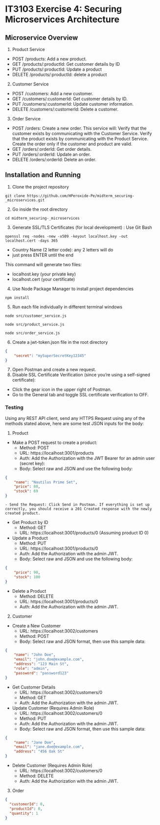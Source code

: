 # IT3103 Exercise 4: Securing Microservices Architecture
## Microservice Overview
1. Product Service 
- POST /products: Add a new product.
- GET /products/:productId: Get customer details by ID
- PUT /products/:productId: Update a product
- DELETE /products/:productId: delete a product
2. Customer Service
- POST /customers: Add a new customer.
- GET /customers/:customerId: Get customer details by ID.
- PUT /customers/:customerId: Update customer information.
- DELETE /customers/:customerId: Delete a customer.
3. Order Service
- POST /orders: Create a new order. This service will:
Verify that the customer exists by communicating with the Customer Service.
Verify that the product exists by communicating with the Product Service.
Create the order only if the customer and product are valid.
- GET /orders/:orderId: Get order details.
- PUT /orders/:orderId: Update an order.
- DELETE /orders/:orderId: Delete an order.
## Installation and Running
1. Clone the project repository
```
git clone https://github.com/HPeroxide-Pe/midterm_securing-_microservices.git
```
2. Go inside the root directory
```
cd midterm_securing-_microservices
```
3. Generate SSL/TLS Certificates (for local development) : Use Git Bash
```
openssl req -nodes -new -x509 -keyout localhost.key -out localhost.cert -days 365
```
- Country Name (2 letter code): any 2 letters will do
- just press ENTER until the end

This command will generate two files:
- localhost.key (your private key)
- localhost.cert (your certificate)
4. Use Node Package Manager to install project dependencies
```
npm install
```
5. Run each file individually in different terminal windows
```
node src/customer_service.js
```

```
node src/product_service.js
```

```
node src/order_service.js
```
6. Create a jwt-token.json file in the root directory
```JSON
{
    "secret": "mySuperSecretKey12345"
}
```
7. Open Postman and create a new request.
8. Disable SSL Certificate Verification (since you’re using a self-signed certificate):
- Click the gear icon in the upper right of Postman.
- Go to the General tab and toggle SSL certificate verification to OFF.
### Testing
Using any REST API client, send any HTTPS Request using any of the methods stated above, here are some test JSON inputs for the body:
1. Product
* Make a POST request to create a product:
	- Method: POST
	- URL: https://localhost:3001/products
	- Auth: Add the Authorization with the JWT Bearer for an admin user (secret key):
	- Body: Select raw and JSON and use the following body:
```JSON
{
    "name": "Nautilus Prime Set",
    "price": 80,
    "stock": 69
}
```
	- Send the Request: Click Send in Postman. If everything is set up correctly, you should receive a 201 Created response with the newly created product.
* Get Product by ID
	- Method: GET
	- URL: https://localhost:3001/products/0 (Assuming product ID 0)
* Update a Product
	- Method: PUT
	- URL: https://localhost:3001/products/0
	- Auth: Add the Authorization with the admin JWT.
	- Body: Select raw and JSON and use the following body:
```JSON
{
    "price": 90,
    "stock": 100
}
```
* Delete a Product
	- Method: DELETE
	- URL: https://localhost:3001/products/0
	- Auth: Add the Authorization with the admin JWT.

2. Customer
* Create a New Customer
	- URL: https://localhost:3002/customers
	- Method: POST
	- Body: Select raw and JSON format, then use this sample data:
```JSON
{
    "name": "John Doe",
    "email": "john.doe@example.com",
    "address": "123 Main St",
    "role": "admin",
    "password": "password123"
}
```
* Get Customer Details
	- URL: https://localhost:3002/customers/0
	- Method: GET
	- Auth: Add the Authorization with the admin JWT.
* Update Customer (Requires Admin Role)
	- URL: https://localhost:3002/customers/0
	- Method: PUT
	- Auth: Add the Authorization with the admin JWT.
	- Body: Select raw and JSON format, then use this sample data:
```JSON
{
    "name": "Jane Doe",
    "email": "jane.doe@example.com",
    "address": "456 Oak St"
}
```
* Delete Customer (Requires Admin Role)
	- URL: https://localhost:3002/customers/0
	- Method: DELETE
	- Auth: Add the Authorization with the admin JWT.
3. Order
```JSON
{
  "customerId": 0,
  "productId": 0,
  "quantity": 1
}
```
